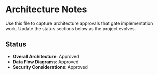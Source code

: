 # Architecture Notes

Use this file to capture architecture approvals that gate implementation work. Update the status sections below as the project evolves.

## Status

- **Overall Architecture**: Approved
- **Data Flow Diagrams**: Approved
- **Security Considerations**: Approved
